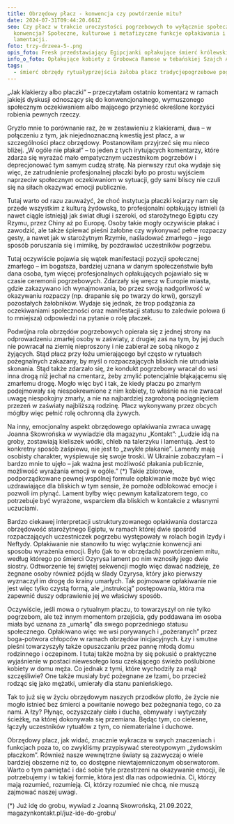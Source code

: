 ```yaml
---
title: Obrzędowy płacz - konwencja czy powtórzenie mitu?
date: 2024-07-31T09:44:20.661Z
seo: Czy płacz w trakcie uroczystości pogrzebowych to wyłącznie społeczna
  konwencja? Społeczne, kulturowe i metafizyczne funkcje opłakiwania i
  lamentacji.
foto: trzy-drzeea-5-.png
opis_foto: Fresk przedstawiający Egipcjanki opłakujące śmierć królewskiego dostojnika
info_o_foto: Opłakujące kobiety z Grobowca Ramose w tebańskiej Szajch Abd al Qurna.
tags:
  - śmierć obrzędy rytuałyprzejścia żałoba płacz tradycjepogrzebowe pogrzeb
---
```

„Jak klakierzy albo płaczki” – przeczytałam ostatnio komentarz w ramach jakiejś dyskusji odnoszący się do konwencjonalnego, wymuszonego społecznym oczekiwaniem albo mającego przynieść określone korzyści robienia pewnych rzeczy.

Gryzło mnie to porównanie raz, że w zestawieniu z klakierami, dwa – w połączeniu z tym, jak niejednoznaczną kwestią jest płacz, a w szczególności płacz obrzędowy. Postanowiłam przyjrzeć się mu nieco bliżej.
„W ogóle nie płakał” – to jeden z tych irytujących komentarzy, które zdarza się wyrażać mało empatycznym uczestnikom pogrzebów i deprecjonować tym samym cudzą stratę. Na pierwszy rzut oka wydaje się więc, że zatrudnienie profesjonalnej płaczki było po prostu wyjściem naprzeciw społecznym oczekiwaniom w sytuacji, gdy sami bliscy nie czuli się na siłach okazywać emocji publicznie.

Tutaj warto od razu zauważyć, że choć instytucja płaczki kojarzy nam się przede wszystkim z kulturą żydowską, to profesjonalni opłakujący istnieli (a nawet ciągle istnieją) jak świat długi i szeroki, od starożytnego Egiptu czy Rzymu, przez Chiny aż po Europę. Osoby takie mogły oczywiście płakać i zawodzić, ale także śpiewać pieśni żałobne czy wykonywać pełne rozpaczy gesty, a nawet jak w starożytnym Rzymie, naśladować zmarłego – jego sposób poruszania się i mimikę, by pozdrawiać uczestników pogrzebu.

Tutaj oczywiście pojawia się wątek manifestacji pozycji społecznej zmarłego – im bogatsza, bardziej uznana w danym społeczeństwie była dana osoba, tym więcej profesjonalnych opłakujących pojawiało się w czasie ceremonii pogrzebowych. Zdarzały się wręcz w Europie miasta, gdzie zakazywano ich wynajmowania, bo przez swoją nadgorliwość w okazywaniu rozpaczy (np. drapanie się po twarzy do krwi), gorszyli pozostałych żałobników.
Wydaje się jednak, że trop podążania za oczekiwaniami społeczności oraz manifestacji statusu to zaledwie połowa (i to mniejsza) odpowiedzi na pytanie o rolę płaczek.

Podwójna rola obrzędów pogrzebowych opierała się z jednej strony na odprowadzeniu zmarłej osoby w zaświaty, z drugiej zaś na tym, by jej duch nie powracał na ziemię nieproszony i nie zabierał ze sobą nikogo z żyjących. Stąd płacz przy łożu umierającego był często w rytuałach pożegnalnych zakazany, by myśl o rozpaczających bliskich nie utrudniała skonania. Stąd także zdarzało się, że kondukt pogrzebowy wracał do wsi inna drogą niż jechał na cmentarz, żeby zmylić potencjalnie błąkającemu się zmarłemu drogę. Mogło więc być i tak, że kiedy płaczu po zmarłym podejmowały się niespokrewnione z nim kobiety, to właśnie na nie zwracał uwagę niespokojny zmarły, a nie na najbardziej zagrożoną pociągnięciem przezeń w zaświaty najbliższą rodzinę. Płacz wykonywany przez obcych mógłby więc pełnić rolę ochronną dla żywych.

Na inny, emocjonalny aspekt obrzędowego opłakiwania zwraca uwagę Joanna Skowrońska w wywiadzie dla magazynu „Kontakt”: „Ludzie idą na groby, zostawiają kieliszek wódki, chleb na talerzyku i lamentują. Jest to konkretny sposób zaśpiewu, nie jest to „zwykłe płakanie”. Lamenty mają osobisty charakter, wyśpiewuje się swoje troski. W Ukrainie zobaczyłam – i bardzo mnie to ujęło – jak ważna jest możliwość płakania publicznie, możliwość wyrażania emocji w ogóle.” (*) Takie zbiorowe, podporządkowane pewnej wspólnej formule opłakiwanie może być więc uzdrawiające dla bliskich w tym sensie, że pomoże odblokować emocje i pozwoli im płynąć. Lament byłby więc pewnym katalizatorem tego, co potrzebuje być wyrażone, wsparciem dla bliskich w kontakcie z własnymi uczuciami.

Bardzo ciekawej interpretacji ustrukturyzowanego opłakiwania dostarcza obrzędowość starożytnego Egiptu, w ramach której dwie spośród rozpaczających uczestniczek pogrzebu występowały w rolach bogiń Izydy i Neftydy. Opłakiwanie nie stanowiło tu więc wyłącznie konwencji ani sposobu wyrażenia emocji. Było (jak to w obrzędach) powtórzeniem mitu, według którego po śmierci Ozyrysa lament po nim wznosiły jego dwie siostry. Odtworzenie tej świętej sekwencji mogło więc dawać nadzieję, że żegnane osoby również pójdą w ślady Ozyrysa, który jako pierwszy wyznaczył im drogę do krainy umarłych. Tak pojmowane opłakiwanie nie jest więc tylko czystą formą, ale „instrukcją” postępowania, która ma zapewnić duszy odprawienie jej we właściwy sposób.

Oczywiście, jeśli mowa o rytualnym płaczu, to towarzyszył on nie tylko pogrzebom, ale też innym momentom przejścia, gdy poddawana im osoba miała być uznana za „umarłą” dla swego poprzedniego statusu społecznego. Opłakiwano więc we wsi porywanych i „pożeranych” przez boga-potwora chłopców w ramach obrzędów inicjacyjnych. Łzy i smutne pieśni towarzyszyły także opuszczaniu przez pannę młodą domu rodzinnego i oczepinom. I tutaj także można by się pokusić o praktyczne wyjaśnienie w postaci niewesołego losu czekającego świeżo poślubione kobiety w domu męża. Co jednak z tymi, które wychodziły za mąż szczęśliwie? One także musiały być pożegnane ze łzami, bo przecież rodząc się jako mężatki, umierały dla stanu panieńskiego.

Tak to już się w życiu obrzędowym naszych przodków plotło, że życie nie mogło istnieć bez śmierci a powitanie nowego bez pożegnania tego, co za nami. A łzy? Płynąc, oczyszczały ciało i ducha, obmywały i wytyczały ścieżkę, na której dokonywała się przemiana. Będąc tym, co cielesne, łączyły uczestników rytuałów z tym, co niematerialne i duchowe.

Obrzędowy płacz, jak widać, znacznie wykracza w swych znaczeniach i funkcjach poza to, co zwykliśmy przypisywać stereotypowym „żydowskim płaczkom”. Również nasze wewnętrzne światy są zazwyczaj o wiele bardziej obszerne niż to, co dostępne niewtajemniczonym obserwatorom. Warto o tym pamiętać i dać sobie tyle przestrzeni na okazywanie emocji, ile potrzebujemy i w takiej formie, która jest dla nas odpowiednia. Ci, którzy mają rozumieć, rozumieją. Ci, którzy rozumieć nie chcą, nie muszą zajmować naszej uwagi.



(*) Już idę do grobu, wywiad z Joanną Skowrońską, 21.09.2022, magazynkontakt.pl/juz-ide-do-grobu/
